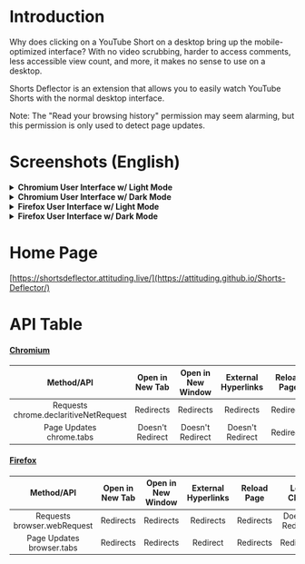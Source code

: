 # Introduction
Why does clicking on a YouTube Short on a desktop bring up the mobile-optimized interface? With no video scrubbing, harder to access comments, less accessible view count, and more, it makes no sense to use on a desktop.

Shorts Deflector is an extension that allows you to easily watch YouTube Shorts with the normal desktop interface.

Note: The "Read your browsing history" permission may seem alarming, but this permission is only used to detect page updates.

# Screenshots (English)
<details>
  <summary><b>Chromium User Interface w/ Light Mode</b></summary>
  <img src="./assets/promo/Shorts%20Deflector%20Light%20Chromium%20en.png">
</details>

<details>
  <summary><b>Chromium User Interface w/ Dark Mode</b></summary>
  <img src="./assets/promo/Shorts%20Deflector%20Dark%20Chromium%20en.png">
</details>

<details>
  <summary><b>Firefox User Interface w/ Light Mode</b></summary>
  <img src="./assets/promo/Shorts%20Deflector%20Light%20Firefox%20en.png">
</details>

<details>
  <summary><b>Firefox User Interface w/ Dark Mode</b></summary>
  <img src="./assets/promo/Shorts%20Deflector%20Dark%20Firefox%20en.png">
</details>

# Home Page
[https://shortsdeflector.attituding.live/](https://attituding.github.io/Shorts-Deflector/)

# API Table
#### [Chromium](https://chrome.google.com/webstore/detail/shorts-deflector/gilmponliddppjjcfjmanmmfgiilikhg)
|                Method/API                |  Open in New Tab | Open in New Window | External Hyperlinks | Reload Page |    Left Click    |  Navigation Bar  |
|:----------------------------------------:|:----------------:|:------------------:|:-------------------:|:-----------:|:----------------:|:----------------:|
| Requests<br>chrome.declaritiveNetRequest |     Redirects    |      Redirects     |      Redirects      |  Redirects  | Doesn't Redirect | Doesn't Redirect |
| Page Updates<br>chrome.tabs              | Doesn't Redirect |  Doesn't Redirect  |   Doesn't Redirect  |  Redirects  |     Redirects    |     Redirects    |

#### [Firefox](https://addons.mozilla.org/en-CA/firefox/addon/shorts-deflector/)
|           Method/API           | Open in New Tab | Open in New Window | External Hyperlinks | Reload Page |    Left Click    |  Navigation Bar  |
|:------------------------------:|:---------------:|:------------------:|:-------------------:|:-----------:|:----------------:|:----------------:|
| Requests<br>browser.webRequest |    Redirects    |      Redirects     |      Redirects      |  Redirects  | Doesn't Redirect | Doesn't Redirect |
| Page Updates<br>browser.tabs   |     Redirects   |      Redirects      |       Redirect     |  Redirects  |     Redirects    |     Redirects    |